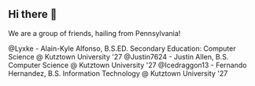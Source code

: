 ## Hi there 👋

<!--

**Here are some ideas to get you started:**

🙋‍♀️ A short introduction - what is your organization all about?
🌈 Contribution guidelines - how can the community get involved?
👩‍💻 Useful resources - where can the community find your docs? Is there anything else the community should know?
🍿 Fun facts - what does your team eat for breakfast?
🧙 Remember, you can do mighty things with the power of [Markdown](https://docs.github.com/github/writing-on-github/getting-started-with-writing-and-formatting-on-github/basic-writing-and-formatting-syntax)
-->

We are a group of friends, hailing from Pennsylvania!

@Lyxke - Alain-Kyle Alfonso, B.S.ED. Secondary Education: Computer Science @ Kutztown University '27
@Justin7624 - Justin Allen, B.S. Computer Science @ Kutztown University '27
@Icedraggon13 - Fernando Hernandez, B.S. Information Technology @ Kutztown University '27
